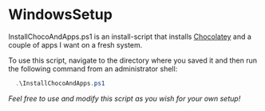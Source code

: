 # WindowsSetup
InstallChocoAndApps.ps1 is an install-script that installs [Chocolatey](https://chocolatey.org/install) and a couple of apps I want on a fresh system.

To use this script, navigate to the directory where you saved it and then run the following command from an administrator shell:

````ps1
  .\InstallChocoAndApps.ps1
````

_Feel free to use and modify this script as you wish for your own setup!_
